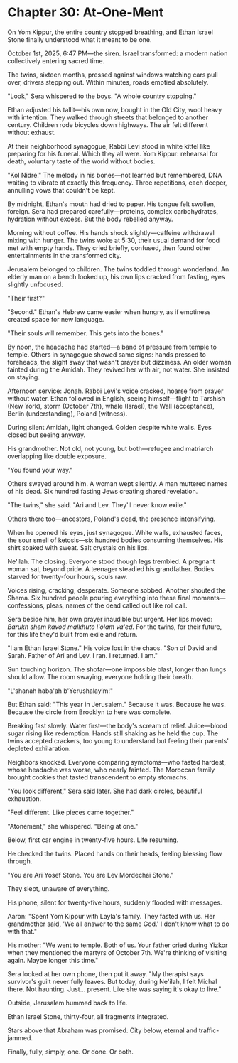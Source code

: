 # Chapter 30: At‑One‑Ment

On Yom Kippur, the entire country stopped breathing, and Ethan Israel Stone finally understood what it meant to be one.

October 1st, 2025, 6:47 PM—the siren. Israel transformed: a modern nation collectively entering sacred time.

The twins, sixteen months, pressed against windows watching cars pull over, drivers stepping out. Within minutes, roads emptied absolutely.

"Look," Sera whispered to the boys. "A whole country stopping."

Ethan adjusted his tallit—his own now, bought in the Old City, wool heavy with intention. They walked through streets that belonged to another century. Children rode bicycles down highways. The air felt different without exhaust.

At their neighborhood synagogue, Rabbi Levi stood in white kittel like preparing for his funeral. Which they all were. Yom Kippur: rehearsal for death, voluntary taste of the world without bodies.

"Kol Nidre." The melody in his bones—not learned but remembered, DNA waiting to vibrate at exactly this frequency. Three repetitions, each deeper, annulling vows that couldn't be kept.

By midnight, Ethan's mouth had dried to paper. His tongue felt swollen, foreign. Sera had prepared carefully—proteins, complex carbohydrates, hydration without excess. But the body rebelled anyway.

Morning without coffee. His hands shook slightly—caffeine withdrawal mixing with hunger. The twins woke at 5:30, their usual demand for food met with empty hands. They cried briefly, confused, then found other entertainments in the transformed city.

Jerusalem belonged to children. The twins toddled through wonderland. An elderly man on a bench looked up, his own lips cracked from fasting, eyes slightly unfocused.

"Their first?"

"Second." Ethan's Hebrew came easier when hungry, as if emptiness created space for new language.

"Their souls will remember. This gets into the bones."

By noon, the headache had started—a band of pressure from temple to temple. Others in synagogue showed same signs: hands pressed to foreheads, the slight sway that wasn't prayer but dizziness. An older woman fainted during the Amidah. They revived her with air, not water. She insisted on staying.

Afternoon service: Jonah. Rabbi Levi's voice cracked, hoarse from prayer without water. Ethan followed in English, seeing himself—flight to Tarshish (New York), storm (October 7th), whale (Israel), the Wall (acceptance), Berlin (understanding), Poland (witness).

During silent Amidah, light changed. Golden despite white walls. Eyes closed but seeing anyway.

His grandmother. Not old, not young, but both—refugee and matriarch overlapping like double exposure.

"You found your way."

Others swayed around him. A woman wept silently. A man muttered names of his dead. Six hundred fasting Jews creating shared revelation.

"The twins," she said. "Ari and Lev. They'll never know exile."

Others there too—ancestors, Poland's dead, the presence intensifying.

When he opened his eyes, just synagogue. White walls, exhausted faces, the sour smell of ketosis—six hundred bodies consuming themselves. His shirt soaked with sweat. Salt crystals on his lips.

Ne'ilah. The closing. Everyone stood though legs trembled. A pregnant woman sat, beyond pride. A teenager steadied his grandfather. Bodies starved for twenty-four hours, souls raw.

Voices rising, cracking, desperate. Someone sobbed. Another shouted the Shema. Six hundred people pouring everything into these final moments—confessions, pleas, names of the dead called out like roll call.

Sera beside him, her own prayer inaudible but urgent. Her lips moved: *Barukh shem kavod malkhuto l'olam va'ed.* For the twins, for their future, for this life they'd built from exile and return.

"I am Ethan Israel Stone." His voice lost in the chaos. "Son of David and Sarah. Father of Ari and Lev. I ran. I returned. I am."

Sun touching horizon. The shofar—one impossible blast, longer than lungs should allow. The room swaying, everyone holding their breath.

"L'shanah haba'ah b'Yerushalayim!"

But Ethan said: "This year in Jerusalem." Because it was. Because he was. Because the circle from Brooklyn to here was complete.

Breaking fast slowly. Water first—the body's scream of relief. Juice—blood sugar rising like redemption. Hands still shaking as he held the cup. The twins accepted crackers, too young to understand but feeling their parents' depleted exhilaration.

Neighbors knocked. Everyone comparing symptoms—who fasted hardest, whose headache was worse, who nearly fainted. The Moroccan family brought cookies that tasted transcendent to empty stomachs.

"You look different," Sera said later. She had dark circles, beautiful exhaustion.

"Feel different. Like pieces came together."

"Atonement," she whispered. "Being at one."

Below, first car engine in twenty-five hours. Life resuming. 

He checked the twins. Placed hands on their heads, feeling blessing flow through.

"You are Ari Yosef Stone. You are Lev Mordechai Stone."

They slept, unaware of everything.

His phone, silent for twenty-five hours, suddenly flooded with messages.

Aaron: "Spent Yom Kippur with Layla's family. They fasted with us. Her grandmother said, 'We all answer to the same God.' I don't know what to do with that."

His mother: "We went to temple. Both of us. Your father cried during Yizkor when they mentioned the martyrs of October 7th. We're thinking of visiting again. Maybe longer this time."

Sera looked at her own phone, then put it away. "My therapist says survivor's guilt never fully leaves. But today, during Ne'ilah, I felt Michal there. Not haunting. Just... present. Like she was saying it's okay to live."

Outside, Jerusalem hummed back to life.

Ethan Israel Stone, thirty-four, all fragments integrated.

Stars above that Abraham was promised.
City below, eternal and traffic-jammed.

Finally, fully, simply, one.
Or done.
Or both.
